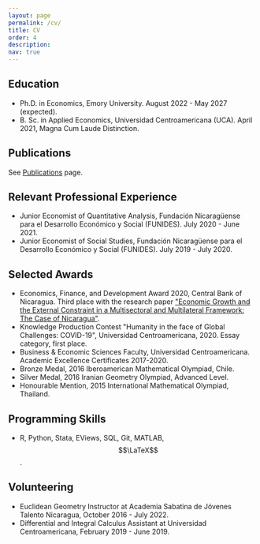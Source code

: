 ```yaml
---
layout: page
permalink: /cv/
title: CV
order: 4
description: 
nav: true
---
```


## Education

* Ph.D. in Economics, Emory University. August 2022 - May 2027 (expected).
* B. Sc. in Applied Economics, Universidad Centroamericana (UCA). April 2021, Magna Cum Laude Distinction.

## Publications

See [Publications](https://jbacaob.github.io/publications/) page.

## Relevant Professional Experience

* Junior Economist of Quantitative Analysis, Fundación Nicaragüense para el Desarrollo Económico y Social (FUNIDES). July 2020 - June 2021.
* Junior Economist of Social Studies, Fundación Nicaragüense para el Desarrollo Económico y Social (FUNIDES). July 2019 - July 2020.

## Selected Awards

* Economics, Finance, and Development Award 2020, Central Bank of Nicaragua. Third place with the research paper ["Economic Growth and the External Constraint in a Multisectoral and Multilateral Framework: The Case of Nicaragua"](https://www.bcn.gob.ni/system/files_force/documentos/DT085_Crecimiento_econ%C3%B3mico_y_la_restricci%C3%B3n_externa.pdf?download=1).
* Knowledge Production Contest "Humanity in the face of Global Challenges: COVID-19", Universidad Centroamericana, 2020. Essay category, first place.
* Business & Economic Sciences Faculty, Universidad Centroamericana. Academic Excellence Certificates 2017-2020.
* Bronze Medal, 2016 Iberoamerican Mathematical Olympiad, Chile.
* Silver Medal, 2016 Iranian Geometry Olympiad, Advanced Level.
* Honourable Mention, 2015 International Mathematical Olympiad, Thailand.

## Programming Skills

* R, Python, Stata, EViews, SQL, Git, MATLAB, $$\LaTeX$$.

## Volunteering

* Euclidean Geometry Instructor at Academia Sabatina de Jóvenes Talento Nicaragua, October 2016 - July 2022.
* Differential and Integral Calculus Assistant at Universidad Centroamericana, February 2019 - June 2019.
